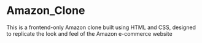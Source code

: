 # Amazon_Clone
This is a frontend-only Amazon clone built using HTML and CSS, designed to replicate the look and feel of the Amazon e-commerce website
